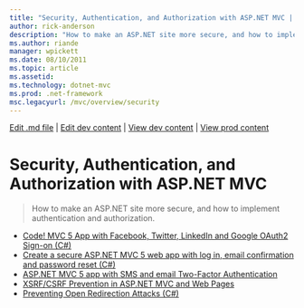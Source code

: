 ```yaml
---
title: "Security, Authentication, and Authorization with ASP.NET MVC | Microsoft Docs"
author: rick-anderson
description: "How to make an ASP.NET site more secure, and how to implement authentication and authorization."
ms.author: riande
manager: wpickett
ms.date: 08/10/2011
ms.topic: article
ms.assetid: 
ms.technology: dotnet-mvc
ms.prod: .net-framework
msc.legacyurl: /mvc/overview/security
---
```

[Edit .md file](C:\Projects\msc\dev\Msc.Www\Web.ASP\App_Data\github\mvc\overview\index.md) | [Edit dev content](http://www.aspdev.net/umbraco#/content/content/edit/13230) | [View dev content](http://docs.aspdev.net/tutorials/mvc/overview/security/index.html) | [View prod content](http://www.asp.net/mvc/overview/security)

Security, Authentication, and Authorization with ASP.NET MVC
====================
> How to make an ASP.NET site more secure, and how to implement authentication and authorization.


- [Code! MVC 5 App with Facebook, Twitter, LinkedIn and Google OAuth2 Sign-on (C#)](create-an-aspnet-mvc-5-app-with-facebook-and-google-oauth2-and-openid-sign-on.md)
- [Create a secure ASP.NET MVC 5 web app with log in, email confirmation and password reset (C#)](create-an-aspnet-mvc-5-web-app-with-email-confirmation-and-password-reset.md)
- [ASP.NET MVC 5 app with SMS and email Two-Factor Authentication](aspnet-mvc-5-app-with-sms-and-email-two-factor-authentication.md)
- [XSRF/CSRF Prevention in ASP.NET MVC and Web Pages](xsrfcsrf-prevention-in-aspnet-mvc-and-web-pages.md)
- [Preventing Open Redirection Attacks (C#)](preventing-open-redirection-attacks.md)